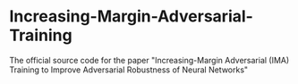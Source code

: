 # Increasing-Margin-Adversarial-Training
The official source code for the paper "Increasing-Margin Adversarial (IMA) Training to Improve Adversarial Robustness of Neural Networks"
